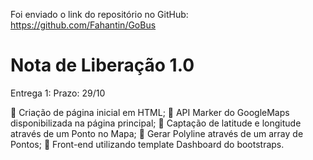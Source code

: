 

Foi enviado o link do repositório no GitHub: https://github.com/Fahantin/GoBus

# Nota de Liberação 1.0

Entrega 1: Prazo: 29/10

 Criação de página inicial em HTML;
 API Marker do GoogleMaps disponibilizada na página principal;
 Captação de latitude e longitude através de um Ponto no Mapa;
 Gerar Polyline através de um array de Pontos;
 Front-end utilizando template Dashboard do bootstraps.
